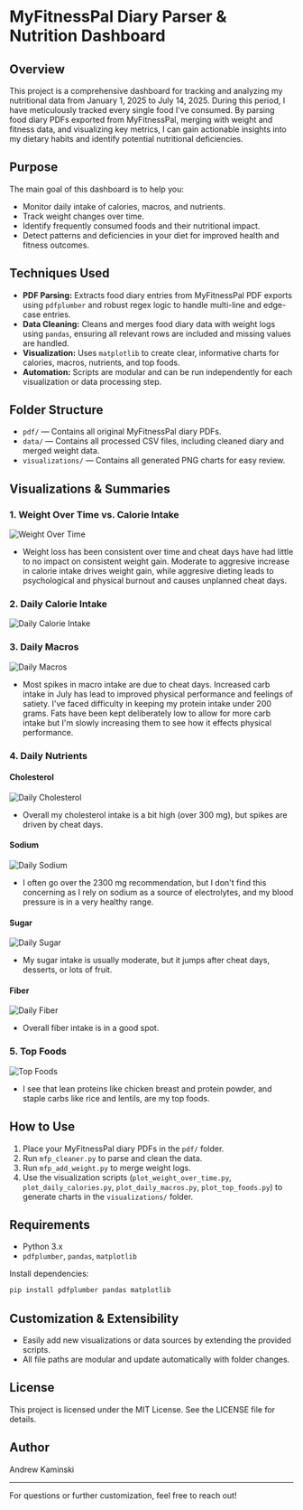 # MyFitnessPal Diary Parser & Nutrition Dashboard

## Overview
This project is a comprehensive dashboard for tracking and analyzing my nutritional data from January 1, 2025 to July 14, 2025. During this period, I have meticulously tracked every single food I've consumed. By parsing food diary PDFs exported from MyFitnessPal, merging with weight and fitness data, and visualizing key metrics, I can gain actionable insights into my dietary habits and identify potential nutritional deficiencies.

## Purpose
The main goal of this dashboard is to help you:
- Monitor daily intake of calories, macros, and nutrients.
- Track weight changes over time.
- Identify frequently consumed foods and their nutritional impact.
- Detect patterns and deficiencies in your diet for improved health and fitness outcomes.

## Techniques Used
- **PDF Parsing:** Extracts food diary entries from MyFitnessPal PDF exports using `pdfplumber` and robust regex logic to handle multi-line and edge-case entries.
- **Data Cleaning:** Cleans and merges food diary data with weight logs using `pandas`, ensuring all relevant rows are included and missing values are handled.
- **Visualization:** Uses `matplotlib` to create clear, informative charts for calories, macros, nutrients, and top foods.
- **Automation:** Scripts are modular and can be run independently for each visualization or data processing step.

## Folder Structure
- `pdf/` — Contains all original MyFitnessPal diary PDFs.
- `data/` — Contains all processed CSV files, including cleaned diary and merged weight data.
- `visualizations/` — Contains all generated PNG charts for easy review.

## Visualizations & Summaries

### 1. Weight Over Time vs. Calorie Intake
![Weight Over Time](visualizations/weight_over_time.png)
- Weight loss has been consistent over time and cheat days have had little to no impact on consistent weight gain. Moderate to aggresive increase in calorie intake drives weight gain, while aggresive dieting leads to psychological and physical burnout and causes unplanned cheat days.

### 2. Daily Calorie Intake
![Daily Calorie Intake](visualizations/daily_calories.png)


### 3. Daily Macros
![Daily Macros](visualizations/daily_macros.png)
- Most spikes in macro intake are due to cheat days. Increased carb intake in July has lead to improved physical performance and feelings of satiety. I've faced difficulty in keeping my protein intake under 200 grams. Fats have been kept deliberately low to allow for more carb intake but I'm slowly increasing them to see how it effects physical performance.


### 4. Daily Nutrients
#### Cholesterol
![Daily Cholesterol](visualizations/daily_cholesterol_mg.png)
- Overall my cholesterol intake is a bit high (over 300 mg), but spikes are driven by cheat days.

#### Sodium
![Daily Sodium](visualizations/daily_sodium_mg.png)

- I often go over the 2300 mg recommendation, but I don't find this concerning as I rely on sodium as a source of electrolytes, and my blood pressure is in a very healthy range.

#### Sugar
![Daily Sugar](visualizations/daily_sugar_grams.png)
- My sugar intake is usually moderate, but it jumps after cheat days, desserts, or lots of fruit.

#### Fiber
![Daily Fiber](visualizations/daily_fiber_grams.png)
- Overall fiber intake is in a good spot.

### 5. Top Foods
![Top Foods](visualizations/top_foods.png)
- I see that lean proteins like chicken breast and protein powder, and staple carbs like rice and lentils, are my top foods. 

## How to Use
1. Place your MyFitnessPal diary PDFs in the `pdf/` folder.
2. Run `mfp_cleaner.py` to parse and clean the data.
3. Run `mfp_add_weight.py` to merge weight logs.
4. Use the visualization scripts (`plot_weight_over_time.py`, `plot_daily_calories.py`, `plot_daily_macros.py`, `plot_top_foods.py`) to generate charts in the `visualizations/` folder.

## Requirements
- Python 3.x
- `pdfplumber`, `pandas`, `matplotlib`

Install dependencies:
```bash
pip install pdfplumber pandas matplotlib
```

## Customization & Extensibility
- Easily add new visualizations or data sources by extending the provided scripts.
- All file paths are modular and update automatically with folder changes.

## License
This project is licensed under the MIT License. See the LICENSE file for details.

## Author
Andrew Kaminski

---

For questions or further customization, feel free to reach out!
